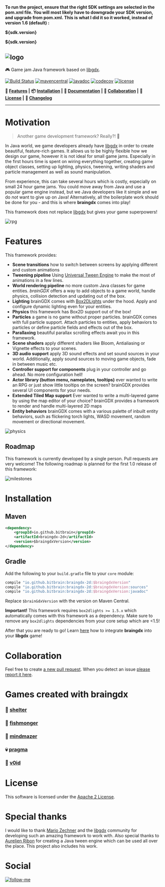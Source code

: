 **To run the project, ensure that the right SDK settings are selected in the pom.xml file. You will most likely have to downgrade your SDK version, and upgrade from pom.xml. This is what I did it so it worked, instead of version 1.6 (default)  :**

**<source>${sdk.version}</source>**

**<target>${sdk.version}</target>**

![logo](logo.png)
-
:video_game: Game jam Java framework based on [libgdx](https://libgdx.badlogicgames.com/).

[![Build Status](https://travis-ci.com/bitbrain/braingdx.svg?branch=master)](https://travis-ci.com/github/bitbrain/braingdx)
[![mavencentral](https://img.shields.io/maven-central/v/io.github.bitbrain/braingdx-core.svg?colorB=blue&style=flat-square)](https://search.maven.org/search?q=g:io.github.bitbrain%20AND%20a:braingdx-core&core=gav) [![javadoc](https://img.shields.io/badge/javadoc-latest-pink.svg?style=flat-square)](http://bitbrain.github.io/braingdx/docs/latest/) [![codecov](https://img.shields.io/codecov/c/github/bitbrain/braingdx/master.svg?logo=codecov&style=flat-square)](https://codecov.io/gh/bitbrain/braingdx)
[![license](https://img.shields.io/github/license/bitbrain/braingdx.svg?style=flat-square)](LICENSE.MD)

**:space_invader: [Features](#features) |**
**:package: [Installation](#installation) |**
**:green_book: [Documentation](https://github.com/bitbrain/braingdx/wiki) |**
**:beers: [Collaboration](#collaboration) |**
**:rocket: [License](#license) |**
**:pencil: [Changelog](CHANGELOG.md)**

---
# Motivation

> Another game development framework? Really?! 🤔

In Java world, we game developers already have [libgdx](https://libgdx.badlogicgames.com/) in order to create beautiful, feature-rich games. It allows us to be highly flexible how we design our game, however it is not ideal for small game jams. Especially in the first hours time is spent on wiring everything together, creating game object classes, setting up lighting, physics, tweening, writing shaders and particle management as well as sound manipulation. 

From experience, this can take several hours which is costly, especially on small 24 hour game jams. You could move away from Java and use a popular game engine instead, but we Java developers like it simple and we do *not* want to give up on Java! Alternatively, all the boilerplate work should be done for you - and this is where **braingdx** comes into play!

This framework does not replace [libgdx](https://libgdx.badlogicgames.com/) but gives your game superpowers!

![rpg](rpg.gif)

# Features

This framework provides:

* **Scene transitions** how to switch between screens by applying different and custom animations
* **Tweening pipeline** Using [Universal Tween Engine](https://github.com/AurelienRibon/universal-tween-engine) to make the most of animations in a few lines.
* **World rendering pipeline** no more custom Java classes for game entities. *brainGDX* offers a way to add objects to a game world, handle physics, collision detection and updating out of the box.
* **Lighting** brainGDX comes with [Box2DLights](https://github.com/libgdx/box2dlights) under the hood. Apply and configure dynamic lighting even for your entities.
* **Physics** this framework has Box2D support out of the box!
* **Particles** a game is no game without proper particles. brainGDX comes with full particle support. Attach particles to entities, apply behaviors to particles or define particle fields and effects out of the box.
* **Parallaxing** beautiful parallax scrolling effects await you in this framework.
* **Scene shaders** apply different shaders like Bloom, Antialiasing or Vignette effects to your scenes.
* **3D audio support** apply 3D sound effects and set sound sources in your world. Additionally, apply sound sources to moving game objects, fade in between music etc.
* **Controller support for components** plug in your controller and go ahead. No more configuration hell!
* **Actor library (button menu, nameplates, tooltips)** ever wanted to write an RPG or just show little tooltips on the screen? brainGDX provides several UI components for your needs.
* **Extended Tiled Map support** Ever wanted to write a multi-layered game by using the map editor of your choice? brainGDX provides a framework to render and handle multi-layered 2D maps
* **Entity behaviors** brainGDX comes with a various palette of inbuilt entity behaviors, such as flickering torch lights, WASD movement, random movement or directional movement.

![physics](physics.gif)

## Roadmap

This framework is currently developed by a single person. Pull requests are very welcome! The following roadmap is planned for the first 1.0 release of this framework:

![milestones](milestones.svg)

# Installation

## Maven

```xml
<dependency>
    <groupId>io.github.bitbrain</groupId>
    <artifactId>braingdx-2d</artifactId>
    <version>$braingdxVersion</version>
</dependency>
```
## Gradle

Add the following to your `build.gradle` file to your `core` module:
```gradle
compile "io.github.bitbrain:braingdx-2d:$braingdxVersion"
compile "io.github.bitbrain:braingdx-2d:$braingdxVersion:sources"
compile "io.github.bitbrain:braingdx-2d:$braingdxVersion:javadoc"
```
Replace `$brainGdxVersion` with the version on Maven Central.

**Important!** This framework requires `box2dlights >= 1.5.x` which automatically comes with this framework as a dependency. Make sure to remove any `box2dlights` dependencies from your core setup which are <1.5!

After that you are ready to go!
Learn [here](https://github.com/bitbrain/braingdx/wiki) how to integrate **braingdx** into your **libgdx** game!

# Collaboration

Feel free to create [a new pull request](https://github.com/bitbrain/braingdx/pull/new/master). When you detect an issue [please report it here](https://github.com/bitbrain/braingdx/issues).

# Games created with braingdx

###  :zombie: [shelter](https://bitbrain.itch.io/shelter)
### 🎣 [fishmonger](https://bitbrain.itch.io/fishmonger)
### 🤖 [mindmazer](https://bitbrain.itch.io/mindmazer)
### 💀 [pragma](https://bitbrain.itch.io/pragma)
### 🚀 [v0id](https://bitbrain.itch.io/v0id)

# License

This software is licensed under the [Apache 2 License](LICENSE).

# Special thanks

I would like to thank [Mario Zechner](https://twitter.com/badlogicgames) and the [libgdx](https://libgdx.badlogicgames.com/) community for developing such an amazing framework to work with.
Also special thanks to [Aurelien Ribon](http://www.aurelienribon.com/blog/projects/universal-tween-engine) for creating a Java tween engine which can be used all over the place. This project also includes his work.

# Social

[![follow-me](https://img.shields.io/twitter/follow/bitbrain_.svg?logo=twitter&style=for-the-badge)](https://twitter.com/bitbrain_)

